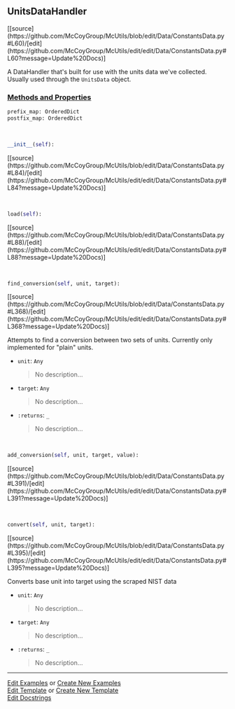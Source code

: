 ## <a id="McUtils.Data.ConstantsData.UnitsDataHandler">UnitsDataHandler</a> 
<div class="docs-source-link" markdown="1">
[[source](https://github.com/McCoyGroup/McUtils/blob/edit/Data/ConstantsData.py#L60)/[edit](https://github.com/McCoyGroup/McUtils/edit/edit/Data/ConstantsData.py#L60?message=Update%20Docs)]
</div>

A DataHandler that's built for use with the units data we've collected.
Usually used through the `UnitsData` object.

<div class="collapsible-section">
 <div class="collapsible-section collapsible-section-header" markdown="1">
 
### <a class="collapse-link" data-toggle="collapse" href="#methods">Methods and Properties</a> <a class="float-right" data-toggle="collapse" href="#methods"><i class="fa fa-chevron-down"></i></a>

 </div>
 <div class="collapsible-section collapsible-section-body collapse" id="methods" markdown="1">

```python
prefix_map: OrderedDict
postfix_map: OrderedDict
```
<a id="McUtils.Data.ConstantsData.UnitsDataHandler.__init__" class="docs-object-method">&nbsp;</a> 
```python
__init__(self): 
```
<div class="docs-source-link" markdown="1">
[[source](https://github.com/McCoyGroup/McUtils/blob/edit/Data/ConstantsData.py#L84)/[edit](https://github.com/McCoyGroup/McUtils/edit/edit/Data/ConstantsData.py#L84?message=Update%20Docs)]
</div>

<a id="McUtils.Data.ConstantsData.UnitsDataHandler.load" class="docs-object-method">&nbsp;</a> 
```python
load(self): 
```
<div class="docs-source-link" markdown="1">
[[source](https://github.com/McCoyGroup/McUtils/blob/edit/Data/ConstantsData.py#L88)/[edit](https://github.com/McCoyGroup/McUtils/edit/edit/Data/ConstantsData.py#L88?message=Update%20Docs)]
</div>

<a id="McUtils.Data.ConstantsData.UnitsDataHandler.find_conversion" class="docs-object-method">&nbsp;</a> 
```python
find_conversion(self, unit, target): 
```
<div class="docs-source-link" markdown="1">
[[source](https://github.com/McCoyGroup/McUtils/blob/edit/Data/ConstantsData.py#L368)/[edit](https://github.com/McCoyGroup/McUtils/edit/edit/Data/ConstantsData.py#L368?message=Update%20Docs)]
</div>

Attempts to find a conversion between two sets of units. Currently only implemented for "plain" units.
- `unit`: `Any`
    >No description...
- `target`: `Any`
    >No description...
- `:returns`: `_`
    >No description...

<a id="McUtils.Data.ConstantsData.UnitsDataHandler.add_conversion" class="docs-object-method">&nbsp;</a> 
```python
add_conversion(self, unit, target, value): 
```
<div class="docs-source-link" markdown="1">
[[source](https://github.com/McCoyGroup/McUtils/blob/edit/Data/ConstantsData.py#L391)/[edit](https://github.com/McCoyGroup/McUtils/edit/edit/Data/ConstantsData.py#L391?message=Update%20Docs)]
</div>

<a id="McUtils.Data.ConstantsData.UnitsDataHandler.convert" class="docs-object-method">&nbsp;</a> 
```python
convert(self, unit, target): 
```
<div class="docs-source-link" markdown="1">
[[source](https://github.com/McCoyGroup/McUtils/blob/edit/Data/ConstantsData.py#L395)/[edit](https://github.com/McCoyGroup/McUtils/edit/edit/Data/ConstantsData.py#L395?message=Update%20Docs)]
</div>

Converts base unit into target using the scraped NIST data
- `unit`: `Any`
    >No description...
- `target`: `Any`
    >No description...
- `:returns`: `_`
    >No description...

 </div>
</div>




___

[Edit Examples](https://github.com/McCoyGroup/McUtils/edit/gh-pages/ci/examples/McUtils/Data/ConstantsData/UnitsDataHandler.md) or 
[Create New Examples](https://github.com/McCoyGroup/McUtils/new/gh-pages/?filename=ci/examples/McUtils/Data/ConstantsData/UnitsDataHandler.md) <br/>
[Edit Template](https://github.com/McCoyGroup/McUtils/edit/gh-pages/ci/docs/McUtils/Data/ConstantsData/UnitsDataHandler.md) or 
[Create New Template](https://github.com/McCoyGroup/McUtils/new/gh-pages/?filename=ci/docs/templates/McUtils/Data/ConstantsData/UnitsDataHandler.md) <br/>
[Edit Docstrings](https://github.com/McCoyGroup/McUtils/edit/edit/Data/ConstantsData.py#L60?message=Update%20Docs)